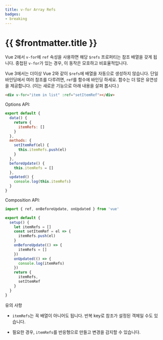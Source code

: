 ```yaml
---
title: v-for Array Refs
badges:
- breaking
---
```


# {{ $frontmatter.title }} <migrationbadges badges="$frontmatter.badges"></migrationbadges>

Vue 2에서 `v-for`에 `ref` 속성을 사용하면 해당 `$refs` 프로퍼티는 참조 배열을 갖게 됩니다. 중첩된 <code>v-for</code>가 있는 경우, 이 동작은 모호하고 비효율적입니다.

Vue 3에서는 더이상 Vue 2와 같이 `$refs`에 배열을 자동으로 생성하지 않습니다. 단일 바인딩에서 여러 참조를 다루려면, `ref`를 함수에 바인딩 하세요. 함수는 더 많은 유연성을 제공합니다. (이는 새로운 기능으로 아래 내용을 살펴 봅시다.)

```html
<div v-for="item in list" :ref="setItemRef"></div>
```

Options API:

```js
export default {
  data() {
    return {
      itemRefs: []
    }
  },
  methods: {
    setItemRef(el) {
      this.itemRefs.push(el)
    }
  },
  beforeUpdate() {
    this.itemRefs = []
  },
  updated() {
    console.log(this.itemRefs)
  }
}
```

Composition API:

```js
import { ref, onBeforeUpdate, onUpdated } from 'vue'

export default {
  setup() {
    let itemRefs = []
    const setItemRef = el => {
      itemRefs.push(el)
    }
    onBeforeUpdate(() => {
      itemRefs = []
    })
    onUpdated(() => {
      console.log(itemRefs)
    })
    return {
      itemRefs,
      setItemRef
    }
  }
}
```

유의 사항

- `itemRefs`는 꼭 배열이 아니어도 됩니다. 반복 key로 참조가 설정된 객체일 수도 있습니다.

- 필요한 경우, `itemRefs`를 반응형으로 만들고 변경을 감지할 수 있습니다.
